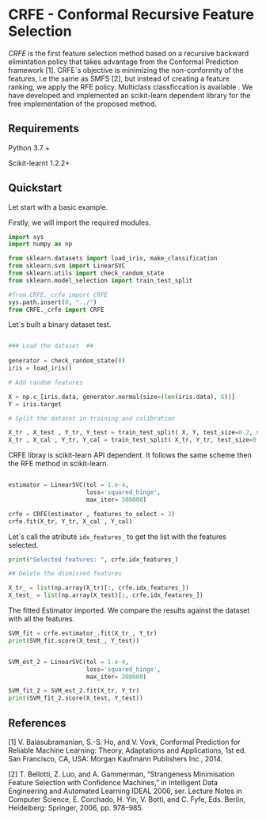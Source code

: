 

# CRFE - Conformal Recursive Feature Selection

*CRFE*  is the first feature selection method based on a recursive backward elimintation policy that takes advantage from the Conformal Prediction framework [1]. CRFE´s objective is minimizing the non-conformity of the features, i.e the same as SMFS [2], but instead of creating a feature ranking, we apply the RFE policy. Multiclass classficcation is available . We have developed and implemented an scikit-learn dependent library for the free implementation of the proposed method.


## Requirements

Python 3.7 +

Scikit-learnt 1.2.2+



## Quickstart

Let start with a basic example.

Firstly, we will import the required modules.

```python
import sys
import numpy as np

from sklearn.datasets import load_iris, make_classification
from sklearn.svm import LinearSVC
from sklearn.utils import check_random_state
from sklearn.model_selection import train_test_split

#from CRFE._crfe import CRFE   
sys.path.insert(0, "../") 
from CRFE._crfe import CRFE 

```

Let´s built a binary dataset test.

```python

### Load the dataset  ## 
 
generator = check_random_state(0)
iris = load_iris()

# Add random features

X = np.c_[iris.data, generator.normal(size=(len(iris.data), 6))]
Y = iris.target

# Split the dataset in training and calibration 

X_tr , X_test , Y_tr, Y_test = train_test_split( X, Y, test_size=0.2, stratify=Y)
X_tr , X_cal , Y_tr, Y_cal = train_test_split( X_tr, Y_tr, test_size=0.5, stratify=Y_tr)


```

CRFE libray is scikit-learn API dependent. It follows the same scheme then the RFE method in scikit-learn.


```python

estimator = LinearSVC(tol = 1.e-4, 
                      loss='squared_hinge',
                      max_iter= 300000)

crfe = CRFE(estimator , features_to_select = 3)
crfe.fit(X_tr, Y_tr, X_cal , Y_cal)

```
Let´s call the atribute `idx_features_` to get the list with the features selected.  

```python
print("Selected features: ", crfe.idx_features_)

## Delete the dismissed features

X_tr_ = list(np.array(X_tr)[:, crfe.idx_features_]) 
X_test_ = list(np.array(X_test)[:, crfe.idx_features_]) 
```
The fitted Estimator imported. We compare the results against the dataset with all the features.

```python
SVM_fit = crfe.estimator_.fit(X_tr_, Y_tr)
print(SVM_fit.score(X_test_, Y_test))


SVM_est_2 = LinearSVC(tol = 1.e-4, 
                      loss='squared_hinge',
                      max_iter= 300000)

SVM_fit_2 = SVM_est_2.fit(X_tr, Y_tr)
print(SVM_fit_2.score(X_test, Y_test))
```


## References 

[1] V. Balasubramanian, S.-S. Ho, and V. Vovk, Conformal Prediction
for Reliable Machine Learning: Theory, Adaptations and Applications,
1st ed. San Francisco, CA, USA: Morgan Kaufmann Publishers Inc.,
2014.

[2] T. Bellotti, Z. Luo, and A. Gammerman, “Strangeness Minimisation
Feature Selection with Confidence Machines,” in Intelligent Data Engineering
and Automated Learning IDEAL 2006, ser. Lecture Notes in
Computer Science, E. Corchado, H. Yin, V. Botti, and C. Fyfe, Eds.
Berlin, Heidelberg: Springer, 2006, pp. 978–985.




